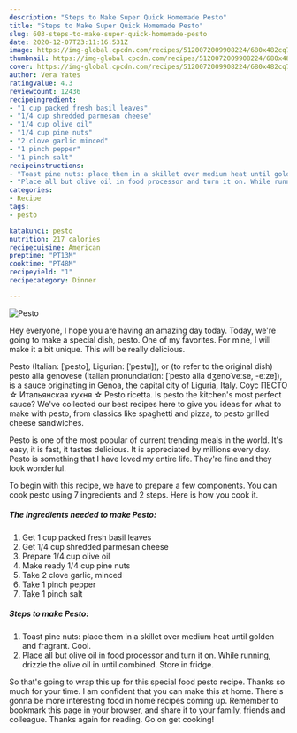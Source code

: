 ```yaml
---
description: "Steps to Make Super Quick Homemade Pesto"
title: "Steps to Make Super Quick Homemade Pesto"
slug: 603-steps-to-make-super-quick-homemade-pesto
date: 2020-12-07T23:11:16.531Z
image: https://img-global.cpcdn.com/recipes/5120072009908224/680x482cq70/pesto-recipe-main-photo.jpg
thumbnail: https://img-global.cpcdn.com/recipes/5120072009908224/680x482cq70/pesto-recipe-main-photo.jpg
cover: https://img-global.cpcdn.com/recipes/5120072009908224/680x482cq70/pesto-recipe-main-photo.jpg
author: Vera Yates
ratingvalue: 4.3
reviewcount: 12436
recipeingredient:
- "1 cup packed fresh basil leaves"
- "1/4 cup shredded parmesan cheese"
- "1/4 cup olive oil"
- "1/4 cup pine nuts"
- "2 clove garlic minced"
- "1 pinch pepper"
- "1 pinch salt"
recipeinstructions:
- "Toast pine nuts: place them in a skillet over medium heat until golden and fragrant. Cool."
- "Place all but olive oil in food processor and turn it on. While running, drizzle the olive oil in until combined. Store in fridge."
categories:
- Recipe
tags:
- pesto

katakunci: pesto 
nutrition: 217 calories
recipecuisine: American
preptime: "PT13M"
cooktime: "PT48M"
recipeyield: "1"
recipecategory: Dinner

---
```



![Pesto](https://img-global.cpcdn.com/recipes/5120072009908224/680x482cq70/pesto-recipe-main-photo.jpg)

Hey everyone, I hope you are having an amazing day today. Today, we're going to make a special dish, pesto. One of my favorites. For mine, I will make it a bit unique. This will be really delicious.

Pesto (Italian: [ˈpesto], Ligurian: [ˈpestu]), or (to refer to the original dish) pesto alla genovese (Italian pronunciation: [ˈpesto alla dʒenoˈveːse, -eːze]), is a sauce originating in Genoa, the capital city of Liguria, Italy. Соус ПЕСТО ☆ Итальянская кухня ☆ Pesto ricetta. Is pesto the kitchen&#39;s most perfect sauce? We&#39;ve collected our best recipes here to give you ideas for what to make with pesto, from classics like spaghetti and pizza, to pesto grilled cheese sandwiches.

Pesto is one of the most popular of current trending meals in the world. It's easy, it is fast, it tastes delicious. It is appreciated by millions every day. Pesto is something that I have loved my entire life. They're fine and they look wonderful.


To begin with this recipe, we have to prepare a few components. You can cook pesto using 7 ingredients and 2 steps. Here is how you cook it.

<!--inarticleads1-->

##### The ingredients needed to make Pesto:

1. Get 1 cup packed fresh basil leaves
1. Get 1/4 cup shredded parmesan cheese
1. Prepare 1/4 cup olive oil
1. Make ready 1/4 cup pine nuts
1. Take 2 clove garlic, minced
1. Take 1 pinch pepper
1. Take 1 pinch salt




<!--inarticleads2-->

##### Steps to make Pesto:

1. Toast pine nuts: place them in a skillet over medium heat until golden and fragrant. Cool.
1. Place all but olive oil in food processor and turn it on. While running, drizzle the olive oil in until combined. Store in fridge.




So that's going to wrap this up for this special food pesto recipe. Thanks so much for your time. I am confident that you can make this at home. There's gonna be more interesting food in home recipes coming up. Remember to bookmark this page in your browser, and share it to your family, friends and colleague. Thanks again for reading. Go on get cooking!
